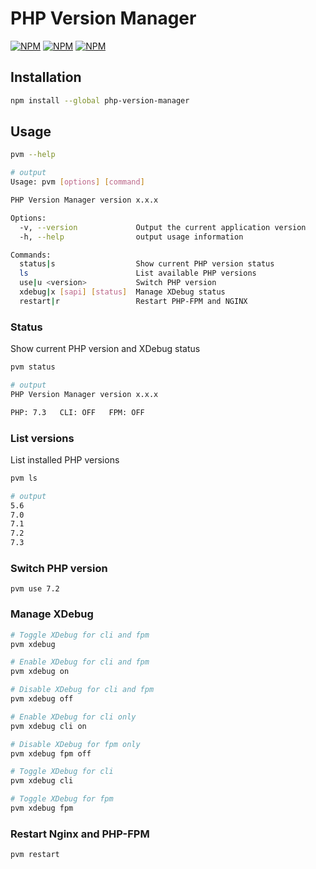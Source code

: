 # PHP Version Manager

<a href="https://www.npmjs.com/package/php-version-manager"><img src="https://img.shields.io/npm/v/php-version-manager.svg?style=flat-square" alt="NPM"></a>
<a href="https://npmcharts.com/compare/php-version-manager?minimal=true"><img src="https://img.shields.io/npm/dt/php-version-manager.svg?style=flat-square" alt="NPM"></a>
<a href="https://www.npmjs.com/package/php-version-manager"><img src="https://img.shields.io/npm/l/php-version-manager.svg?style=flat-square" alt="NPM"></a>

## Installation

```bash
npm install --global php-version-manager
```

## Usage

```bash
pvm --help

# output
Usage: pvm [options] [command]

PHP Version Manager version x.x.x

Options:
  -v, --version             Output the current application version
  -h, --help                output usage information

Commands:
  status|s                  Show current PHP version status
  ls                        List available PHP versions
  use|u <version>           Switch PHP version
  xdebug|x [sapi] [status]  Manage XDebug status
  restart|r                 Restart PHP-FPM and NGINX

```

### Status

Show current PHP version and XDebug status

```bash
pvm status

# output
PHP Version Manager version x.x.x

PHP: 7.3   CLI: OFF   FPM: OFF
```

### List versions

List installed PHP versions

```bash
pvm ls

# output
5.6
7.0
7.1
7.2
7.3
```

### Switch PHP version

```
pvm use 7.2
```

### Manage XDebug

```bash
# Toggle XDebug for cli and fpm
pvm xdebug

# Enable XDebug for cli and fpm
pvm xdebug on

# Disable XDebug for cli and fpm
pvm xdebug off

# Enable XDebug for cli only
pvm xdebug cli on

# Disable XDebug for fpm only
pvm xdebug fpm off

# Toggle XDebug for cli
pvm xdebug cli

# Toggle XDebug for fpm
pvm xdebug fpm
```

### Restart Nginx and PHP-FPM

```bash
pvm restart
```
